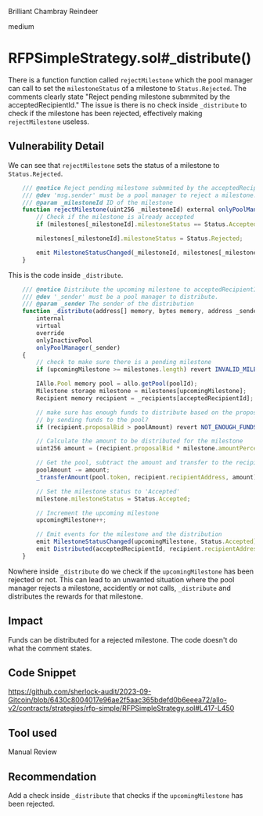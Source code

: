 Brilliant Chambray Reindeer

medium

# RFPSimpleStrategy.sol#_distribute()
There is a function function called `rejectMilestone` which the pool manager can call to set the `milestoneStatus` of a milestone to `Status.Rejected`. The comments clearly state "Reject pending milestone submmited by the acceptedRecipientId." The issue is there is no check inside `_distribute` to check if the milestone has been rejected, effectively making `rejectMilestone` useless.

## Vulnerability Detail
We can see that `rejectMilestone` sets the status of a milestone to `Status.Rejected`.
```javascript
    /// @notice Reject pending milestone submmited by the acceptedRecipientId.
    /// @dev 'msg.sender' must be a pool manager to reject a milestone. Emits a 'MilestoneStatusChanged()' event.
    /// @param _milestoneId ID of the milestone
    function rejectMilestone(uint256 _milestoneId) external onlyPoolManager(msg.sender) {
        // Check if the milestone is already accepted
        if (milestones[_milestoneId].milestoneStatus == Status.Accepted) revert MILESTONE_ALREADY_ACCEPTED();

        milestones[_milestoneId].milestoneStatus = Status.Rejected;

        emit MilestoneStatusChanged(_milestoneId, milestones[_milestoneId].milestoneStatus);
    }
```

This is the code inside `_distribute`.
```javascript
    /// @notice Distribute the upcoming milestone to acceptedRecipientId.
    /// @dev '_sender' must be a pool manager to distribute.
    /// @param _sender The sender of the distribution
    function _distribute(address[] memory, bytes memory, address _sender)
        internal
        virtual
        override
        onlyInactivePool
        onlyPoolManager(_sender)
    {
        // check to make sure there is a pending milestone
        if (upcomingMilestone >= milestones.length) revert INVALID_MILESTONE();

        IAllo.Pool memory pool = allo.getPool(poolId);
        Milestone storage milestone = milestones[upcomingMilestone];
        Recipient memory recipient = _recipients[acceptedRecipientId];

        // make sure has enough funds to distribute based on the proposal bid
        // by sending funds to the pool?
        if (recipient.proposalBid > poolAmount) revert NOT_ENOUGH_FUNDS();

        // Calculate the amount to be distributed for the milestone
        uint256 amount = (recipient.proposalBid * milestone.amountPercentage) / 1e18;

        // Get the pool, subtract the amount and transfer to the recipient
        poolAmount -= amount;
        _transferAmount(pool.token, recipient.recipientAddress, amount);

        // Set the milestone status to 'Accepted'
        milestone.milestoneStatus = Status.Accepted;

        // Increment the upcoming milestone
        upcomingMilestone++;

        // Emit events for the milestone and the distribution
        emit MilestoneStatusChanged(upcomingMilestone, Status.Accepted);
        emit Distributed(acceptedRecipientId, recipient.recipientAddress, amount, _sender);
    }
```

Nowhere inside `_distribute` do we check if the `upcomingMilestone` has been rejected or not. This can lead to an unwanted situation where the pool manager rejects a milestone,  accidently or not calls, `_distribute` and distributes the rewards for that milestone.

## Impact
Funds can be distributed for a rejected milestone. 
The code doesn't do what the comment states.

## Code Snippet
https://github.com/sherlock-audit/2023-09-Gitcoin/blob/6430c8004017e96ae2f5aac365bdefd0b6eeea72/allo-v2/contracts/strategies/rfp-simple/RFPSimpleStrategy.sol#L417-L450

## Tool used
Manual Review

## Recommendation
Add a check inside `_distribute` that checks if the `upcomingMilestone` has been rejected.